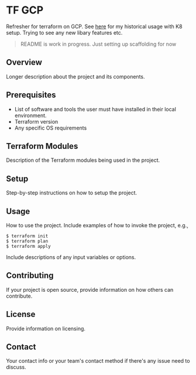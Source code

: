 # TF GCP

Refresher for terraform on GCP. See [here](https://github.com/daretodave/mesh) for my historical usage with K8 setup. Trying to see any new libary features etc.

> README is work in progress. Just setting up scaffolding for now
## Overview

Longer description about the project and its components.

## Prerequisites

- List of software and tools the user must have installed in their local environment.
- Terraform version
- Any specific OS requirements

## Terraform Modules

Description of the Terraform modules being used in the project.

## Setup

Step-by-step instructions on how to setup the project.

## Usage

How to use the project. Include examples of how to invoke the project, e.g.,

```shell 
$ terraform init 
$ terraform plan 
$ terraform apply
```

Include descriptions of any input variables or options.

## Contributing

If your project is open source, provide information on how others can contribute.

## License

Provide information on licensing.

## Contact

Your contact info or your team's contact method if there's any issue need to discuss.